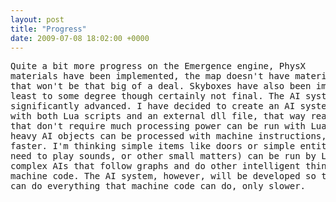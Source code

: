 ```yaml
---
layout: post
title: "Progress"
date: 2009-07-08 18:02:00 +0000
---
```

<pre>Quite a bit more progress on the Emergence engine, PhysX
materials have been implemented, the map doesn't have materials yet, but
that won't be that big of a deal. Skyboxes have also been implemented, at
least to some degree though certainly not final. The AI systems has been
significantly advanced. I have decided to create an AI system that will work
with both Lua scripts and an external dll file, that way really simple items
that don't require much processing power can be run with Lua scripts, and
heavy AI objects can be processed with machine instructions, which will be much
faster. I'm thinking simple items like doors or simple entities (that only
need to play sounds, or other small matters) can be run by Lua scripts while
complex AIs that follow graphs and do other intelligent things can be run by
machine code. The AI system, however, will be developed so that Lua scripts
can do everything that machine code can do, only slower.</pre>
